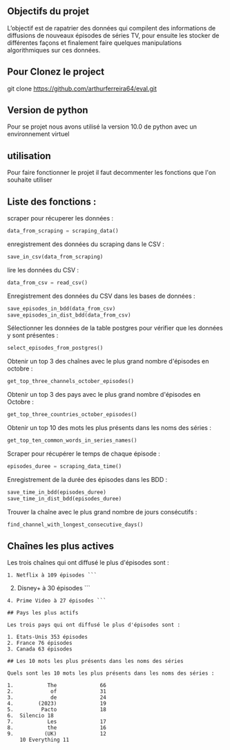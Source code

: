 ## Objectifs du projet

L’objectif est de rapatrier des données qui compilent des informations de diffusions de nouveaux épisodes de séries TV, pour ensuite les stocker de différentes façons et finalement faire quelques manipulations algorithmiques sur ces données.

## Pour Clonez le project

git clone https://github.com/arthurferreira64/eval.git

## Version de python

Pour se projet nous avons utilisé la version 10.0 de python avec un environnement virtuel

## utilisation

Pour faire fonctionner le projet il faut decommenter les fonctions que l'on souhaite utiliser

## Liste des fonctions :

scraper pour récuperer les données :
```python
data_from_scraping = scraping_data()
```
enregistrement des données du scraping dans le CSV :
```python
save_in_csv(data_from_scraping)
```
lire les données du CSV :
```python
data_from_csv = read_csv()
```
Enregistrement des données du CSV dans les bases de données :
```python
save_episodes_in_bdd(data_from_csv)
save_episodes_in_dist_bdd(data_from_csv)
```
Sélectionner les données de la table postgres pour vérifier que les données y sont présentes :
```python
select_episodes_from_postgres()
```
Obtenir un top 3 des chaînes avec le plus grand nombre d'épisodes en octobre :
```python
get_top_three_channels_october_episodes()
```
Obtenir un top 3 des pays avec le plus grand nombre d'épisodes en Octobre :
```python
get_top_three_countries_october_episodes()
```
Obtenir un top 10 des mots les plus présents dans les noms des séries :
```python
get_top_ten_common_words_in_series_names()
```
Scraper pour récupérer le temps de chaque épisode :
```python
episodes_duree = scraping_data_time()
```
Enregistrement de la durée des épisodes dans les BDD :
```python
save_time_in_bdd(episodes_duree)
save_time_in_dist_bdd(episodes_duree)
```
Trouver la chaîne avec le plus grand nombre de jours consécutifs :
```python
find_channel_with_longest_consecutive_days()
```
## Chaînes les plus actives

Les trois chaînes qui ont diffusé le plus d'épisodes sont :
```
1. Netflix à 109 épisodes ```
```
2.  Disney+ à 30 épisodes ```
```
4. Prime Video à 27 épisodes ```

## Pays les plus actifs

Les trois pays qui ont diffusé le plus d'épisodes sont :

1. Etats-Unis 353 épisodes
2. France 76 épisodes
3. Canada 63 épisodes

## Les 10 mots les plus présents dans les noms des séries

Quels sont les 10 mots les plus présents dans les noms des séries :

1.           The              66
2.            of              31
3.            de              24
4.        (2023)              19
5.         Pacto              18
6.  Silencio 18
7.           Les              17
8.           the              16
9.          (UK)              12
    10 Everything 11
